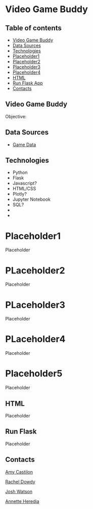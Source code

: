 
# Video Game Buddy



## Table of contents


* [Video Game Buddy](#Video-Game-Buddy)
* [Data Sources](#data-sources)
* [Technologies](#technologies)
* [Placeholder1](#Placeholder1)
* [Placeholder2](#Placeholder2)
* [Placeholder3](#Placeholder3)
* [Placeholder4](#Placeholder4)
* [HTML](#html)
* [Run Flask App](#run-flask)
* [Contacts](#contacts)



## Video Game Buddy

Objective: 

## Data Sources

- [Game Data](https://www.kaggle.com/datasets/trentenberam/metacritic-games-all-time?select=metacritic_games_master.csv)


## Technologies
* Python
* Flask
* Javascript?
* HTML/CSS
* Plotly?
* Jupyter Notebook
* SQL?
* 
* 


# Placeholder1

Placeholder

# PLaceholder2

Placeholder

# PLaceholder3

Placeholder
 
# PLaceholder4
 
Placeholder
 
# Placeholder5
 
Placeholder
 
## HTML
 
Placeholder



## Run Flask

Placeholder

## Contacts



[Amy Castilon](https://github.com/amycastillon)

[Rachel Dowdy](https://github.com/radowtay)

[Josh Watson](https://github.com/JWatson1102)

[Annette Heredia](https://github.com/AnnetteHeredia)